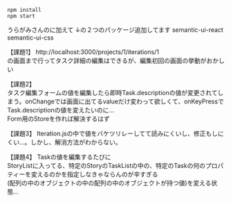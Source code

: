 ```console
npm install
npm start
```

うらがみさんのに加えて
↓の２つのパッケージ追加してます
semantic-ui-react
semantic-ui-css

【課題1】
http://localhost:3000/projects/1/iterations/1  
の画面まで行ってタスク詳細の編集はできるが、編集初回の画面の挙動がおかしい

【課題2】  
タスク編集フォームの値を編集したら即時Task.descriptionの値が変更されてしまう。onChangeでは画面に出てるvalueだけ変わって欲しくて、onKeyPressでTask.descriptionの値を変えたいのに...  
Form用のStoreを作れば解決するはず  

【課題3】
Iteration.jsの中で値をバケツリレーしてて読みにくいし、修正もしにくい...。しかし、解消方法がわからない。

【課題4】
Taskの値を編集するたびに  
StoryListに入ってる、特定のStoryのTaskListの中の、特定のTaskの何のプロパティーを変えるのかを指定しなきゃならんのが辛すぎる  
(配列の中のオブジェクトの中の配列の中のオブジェクトが持つ値)を変える状態...